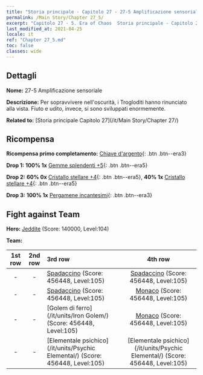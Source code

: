 ```yaml
---
title: "Storia principale - Capitolo 27 - 27-5 Amplificazione sensoriale"
permalink: /Main Story/Chapter 27_5/
excerpt: "Capitolo 27 - 5. Era of Chaos  Storia principale - Capitolo 27_5. 27-5 Amplificazione sensoriale"
last_modified_at: 2021-04-25
locale: it
ref: "Chapter 27_5.md"
toc: false
classes: wide
---
```


## Dettagli

 **Nome:** 27-5 Amplificazione sensoriale

 **Descrizione:** Per sopravvivere nell'oscurità, i Trogloditi hanno rinunciato alla vista. Fiuto e udito, invece, si sono sviluppati enormemente.

 **Related to:** [Storia principale Capitolo 27](/it/Main Story/Chapter 27/)

## Ricompensa

 **Ricompensa primo completamento:** [Chiave d'argento](/ItemsIT/con_693/){: .btn .btn--era3}

 **Drop 1:** **100% 1x** [Gemme splendenti +5](/ItemsIT/mat_100/){: .btn .btn--era5}

 **Drop 2:** **60% 0x** [Cristallo stellare +4](/ItemsIT/mat_94/){: .btn .btn--era5}, **40% 1x** [Cristallo stellare +4](/ItemsIT/mat_94/){: .btn .btn--era5}

 **Drop 3:** **100% 1x** [Pergamene incantesimi](/ItemsIT/con_694/){: .btn .btn--era3}


## Fight against Team
 **Hero:** [Jeddite](/it/heroes/Jeddite/) (Score: 140000, Level:104)

 **Team:**


  | 1st row | 2nd row | 3rd row | 4th row |
  |:----:|:----:|:----|:----:|
  | - | - | [Spadaccino](/it/units/Swordsman/) (Score: 456448, Level:105)  | [Spadaccino](/it/units/Swordsman/) (Score: 456448, Level:105)  |
  | - | - | [Spadaccino](/it/units/Swordsman/) (Score: 456448, Level:105)  | [Monaco](/it/units/Monk/) (Score: 456448, Level:105)  |
  | - | - | [Golem di ferro](/it/units/Iron Golem/) (Score: 456448, Level:105)  | [Monaco](/it/units/Monk/) (Score: 456448, Level:105)  |
  | - | - | [Elementale psichico](/it/units/Psychic Elemental/) (Score: 456448, Level:105)  | [Elementale psichico](/it/units/Psychic Elemental/) (Score: 456448, Level:105)  |


